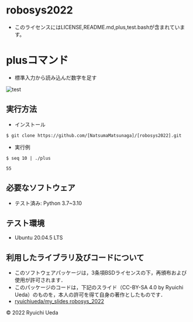 # robosys2022
 * このライセンスにはLICENSE,README.md,plus,test.bashが含まれています。
# plusコマンド
 * 標準入力から読み込んだ数字を足す

![test](https://github.com/NatsumaMatsunaga/robosys2022/actions/workflows/test.yml/badge.svg)

## 実行方法

* インストール

 `` $ git clone https://github.com/[NatsumaMatsunaga]/[robosys2022].git ``

* 実行例

 `` $ seq 10 | ./plus ``

  ``55``

 ## 必要なソフトウェア
 * テスト済み: Python 3.7~3.10
 
 ## テスト環境
 * Ubuntu 20.04.5 LTS
 
 ## 利用したライブラリ及びコードについて

 * このソフトウェアパッケージは，3条項BSDライセンスの下，再頒布および使用が許可されます．
  * このパッケージのコードは，下記のスライド（CC-BY-SA 4.0 by Ryuichi Ueda）のものを，本人の許可を得て自身の著作としたものです．
  * [ryuichiueda/my_slides robosys_2022](https://github.com/ryuichiueda/my_slides/tree/master/robosys_2022)

 
 © 2022 Ryuichi Ueda

